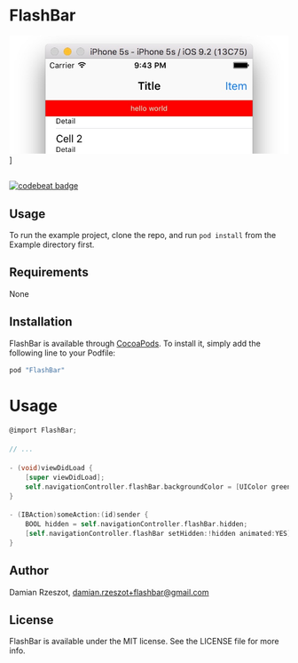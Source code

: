 # FlashBar

![FlashBar Image](Page/flashbar-red.jpg)]


##

[![codebeat badge](https://codebeat.co/badges/404796ac-60b2-42cb-9cd9-5ebe408afa19)](https://codebeat.co/projects/github-com-defual-flashbar)


## Usage

To run the example project, clone the repo, and run `pod install` from the Example directory first.


## Requirements

None


## Installation

FlashBar is available through [CocoaPods](http://cocoapods.org). To install
it, simply add the following line to your Podfile:

```ruby
pod "FlashBar"
```


# Usage

```objective-c
@import FlashBar;

// ...

- (void)viewDidLoad {
    [super viewDidLoad];
    self.navigationController.flashBar.backgroundColor = [UIColor greenColor];
}

- (IBAction)someAction:(id)sender {
    BOOL hidden = self.navigationController.flashBar.hidden;
    [self.navigationController.flashBar setHidden:!hidden animated:YES];
}
```


## Author

Damian Rzeszot, damian.rzeszot+flashbar@gmail.com


## License

FlashBar is available under the MIT license. See the LICENSE file for more info.

